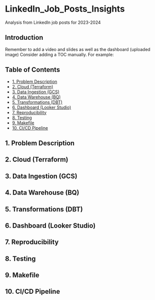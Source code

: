 # LinkedIn_Job_Posts_Insights
Analysis from LinkedIn job posts for 2023-2024

## Introduction

Remember to add a video and slides as well as the dashboard (uploaded image)
Consider adding a TOC manually. For example:

## Table of Contents
- [1. Problem Description](#1-problem-description)
- [2. Cloud (Terraform)](#2-cloud-terraform)
- [3. Data Ingestion (GCS)](#3-data-ingestion-gcs)
- [4. Data Warehouse (BQ)](#4-data-warehouse-bq)
- [5. Transformations (DBT)](#5-transformations-dbt)
- [6. Dashboard (Looker Studio)](#6-dashboard-looker-studio)
- [7. Reproducibility](#7-reproducibility)
- [8. Testing](#8-testing)
- [9. Makefile](#9-makefile)
- [10. CI/CD Pipeline](#10-cicd-pipeline)


## 1. Problem Description

## 2. Cloud (Terraform)

## 3. Data Ingestion (GCS)

## 4. Data Warehouse (BQ)

## 5. Transformations (DBT)

## 6. Dashboard (Looker Studio)

## 7. Reproducibility

## 8. Testing

## 9. Makefile

## 10. CI/CD Pipeline
